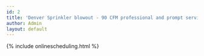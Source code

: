 ```yaml
---
id: 2
title: 'Denver Sprinkler blowout - 90 CFM professional and prompt service in Denver Colorado - Sprinkler Repairs and Blowout in Denver 90 CFM and Winterization'
author: Admin
layout: default
---
```


{% include onlinescheduling.html %}
